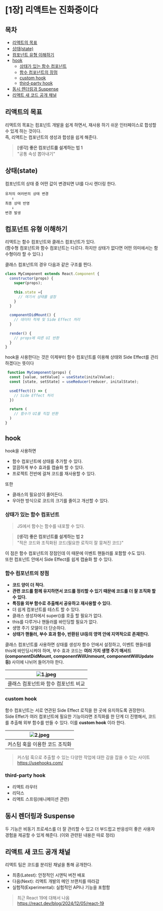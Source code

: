 # [1장] 리액트는 진화중이다

## 목차
- [리액트의 목표](#리액트의-목표)
- [상태(state)](#상태state)
- [컴포넌트 유형 이해하기](#컴포넌트-유형-이해하기)
- [hook](#hook)
  * [상태가 있는 함수 컴포넌트](#상태가-있는-함수-컴포넌트)
  * [함수 컴포넌트의 장점](#함수-컴포넌트의-장점)
  * [custom hook](#custom-hook)
  * [third-party hook](#third-party-hook)
- [동시 렌더링과 Suspense](#동시-렌더링과-Suspense)
- [리액트 새 코드 공개 채널](#리액트-새-코드-공개-채널)

## 리액트의 목표
리액트의 목표는 컴포넌트 개발을 쉽게 하면서, 재사용 하기 쉬운 인터페이스로 합성할 수 있게 하는 것이다.  
즉, 리액트는 컴포넌트의 생성과 합성을 쉽게 해준다.

> **[생각] 좋은 컴포넌트를 설계하는 법 1**  
> "공통 속성 뽑아내기"

## 상태(state)
컴포넌트의 상태 중 어떤 값이 변경되면 UI를 다시 렌더링 한다.
```text
유저의 여러번의 상태 변경  
   ↓
최종 상태 반영
   ↓
변경 발생
```

## 컴포넌트 유형 이해하기
리액트는 함수 컴포넌트와 클래스 컴포넌트가 있다.  
(함수형 컴포넌트와 함수 컴포넌트는 다르다. 하지만 상태가 없다면 어떤 의미에서는 함수형이라 할 수 있다.)

클래스 컴포넌트의 경우 다음과 같은 구조를 띈다.
```jsx
class MyComponent extends React.Component {
  constructor(props) {
    super(props);
    
    this.state ={
      // 여기서 상태를 설정
    }
  }
  
  componentDidMount() {
    // 데이터 적재 및 Side Effect 처리
  }
  
  render() {
    // props에 따른 UI 반환
  }
}
```
hook을 사용한다는 것은 이제부터 함수 컴포넌트를 이용해 상태와 Side Effect를 관리하겠다는 뜻이다
```jsx
 function MyComponent(props) {
  const [value, setValue] = useState(initalValue);
  const [state, setState] = useReducer(reducer, initalState);
  
  useEffect(() => {
    // Side Effect 처리
  })
  
  return (
    // 함수가 UI를 직접 반환
  )
}
```

## hook
hook을 사용하면 
- 함수 컴포넌트에 상태를 추가할 수 있다. 
- 깔끔하게 부수 효과를 캡슐화 할 수 있다.
- 프로젝트 전반에 걸쳐 코드를 재사용할 수 있다.  

또한
- 클래스의 필요성이 줄어든다.
- 우아한 방식으로 코드의 크기를 줄이고 개선할 수 있다.

### 상태가 있는 함수 컴포넌트
> JS에서 함수는 함수를 내포할 수 있다.

> **[생각] 좋은 컴포넌트를 설계하는 법 2**  
> "적은 코드와 조직화된 코드(필요한 로직이 잘 뭉쳐진 코드)"

이 점은 함수 컴포넌트의 장점인데 이 때문에 이벤트 핸들러를 포함할 수도 있다.  
또한 컴포넌트 안에서 Side Effect를 쉽게 캡슐화 할 수 있다.


### 함수 컴포넌트의 장점
- **코드 양이 더 적다.**
- **관련 코드를 함께 유지하면서 코드를 정리할 수 있기 때문에 코드를 더 잘 조직화 할 수 있다.**
- **특징을 외부 함수로 추출해서 공유하고 재사용할 수 있다.**
- 더 쉽게 컴포넌트를 테스트 할 수 있다.
- 클래스 생성자에서 super()를 호출 할 필요가 없다.
- this를 다루거나 핸들러를 바인딩할 필요가 없다.
- 생명 주기 모델이 더 단순하다.
- **상태가 핸들러, 부수 효과 함수, 반환된 UI등의 영역 안에 지역적으로 존재한다.**

클래스 컴포넌트를 사용하면 상태를 생성자 함수 안에서 설정하고, 이벤트 핸들러를 this에 바인딩시켜야 하며, 부수 효과 코드는 **여러 가지 생명 주기 매서드(componentDidMount, componentWillUnmount, componentWillUpdate 등)** 사이에 나뉘어 들어가야 한다.

| ![1.jpeg](assets/1%EC%9E%A5/1.jpeg) |
|:-----------------------------------:|
|      클래스 컴포넌트와 함수 컴포넌트 비교           |

### custom hook
함수 컴포넌트는 서로 연관된 Side Effect 로직을 한 곳에 유지하도록 권장한다.  
Side Effet가 여러 컴포넌트에 필요한 기능이라면 조직화를 한 단계 더 진행해서, 코드를 추출해 외부 함수를 만들 수 있다.
이를 **custom hook** 이라 한다.

|  ![2.jpeg](assets/1%EC%9E%A5/2.jpeg)  |
|:-------------------------------------:|
|           커스텀 훅을 이용한 코드 조직화           |


> 커스텀 훅으로 추출할 수 있는 다양한 작업에 대한 감을 잡을 수 있는 사이트  
> https://usehooks.com/

### third-party hook

- 리액트 라우터
- 리덕스
- 리액트 스프링(애니메이션 관련)

## 동시 렌더링과 Suspense
두 기능은 비동기 프로세스를 더 잘 관리할 수 있고 더 부드럽고 반응성이 좋은 사용자 경험을 제공할 수 있게 해준다.
(이와 관련된 내용은 따로 정리)

## 리액트 새 코드 공개 채널
리액트 팀은 코드를 분리된 채널을 통해 공개한다.
- 최종(Latest): 안정적인 시앤틱 버전 배포
- 다음(Next): 리액트 개발의 메인 브랜치를 따라감
- 실험적(Experimental): 실험적인 API나 기능을 포함함

> 최근 React 19에 대해서 나옴  
> https://react.dev/blog/2024/12/05/react-19









